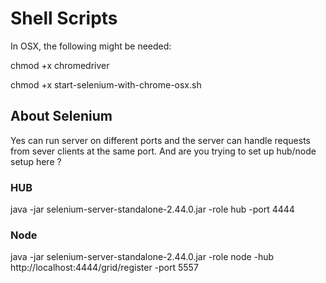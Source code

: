 # Shell Scripts

In OSX, the following might be needed:

chmod +x chromedriver

chmod +x start-selenium-with-chrome-osx.sh

## About Selenium

Yes can run server on different ports and the server can handle requests from sever clients at the same port. And are you trying to set up hub/node setup here ?

### HUB

java -jar selenium-server-standalone-2.44.0.jar -role hub -port 4444

### Node

java -jar selenium-server-standalone-2.44.0.jar -role node -hub http://localhost:4444/grid/register -port 5557
